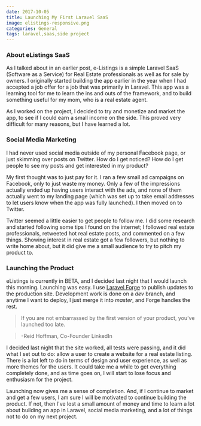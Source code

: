 ```yaml
---
date: 2017-10-05
title: Launching My First Laravel SaaS
image: elistings-responsive.png
categories: General
tags: laravel,saas,side project
---
```


### About eListings SaaS

As I talked about in an earlier post, e-Listings is a simple Laravel SaaS (Software as a Service) for Real Estate professionals as well as for sale by owners.  I originally started building the app earlier in the year when I had accepted a job offer for a job that was primarily in Laravel.  This app was a learning tool for me to learn the ins and outs of the framework, and to build something useful for my mom, who is a real estate agent.

As I worked on the project, I decided to try and monetize and market the app, to see if I could earn a small income on the side.  This proved very difficult for many reasons, but I have learned a lot.

### Social Media Marketing

I had never used social media outside of my personal Facebook page, or just skimming over posts on Twitter.  How do I get noticed? How do I get people to see my posts and get interested in my product?

My first thought was to just pay for it.  I ran a few small ad campaigns on Facebook, only to just waste my money.  Only a few of the impressions actually ended up having users interact with the ads, and none of them actually went to my landing page (which was set up to take email addresses to let users know when the app was fully launched).  I then moved on to Twitter.

Twitter seemed a little easier to get people to follow me.  I did some research and started following some tips I found on the internet; I followed real estate professionals, retweeted hot real estate posts, and commented on a few things.  Showing interest in real estate got a few followers, but nothing to write home about, but it did give me a small audience to try to pitch my product to.

### Launching the Product

eListings is currently in BETA, and I decided last night that I would launch this morning.  Launching was easy.  I use [Laravel Forge](https://forge.laravel.com/) to publish updates to the production site.  Development work is done on a *dev* branch, and anytime I want to deploy, I just merge it into *master*, and Forge handles the rest.

>If you are not embarrassed by the first version of your product, you’ve launched too late.

>-Reid Hoffman, Co-Founder LinkedIn

I decided last night that the site worked, all tests were passing, and it did what I set out to do: allow a user to create a website for a real estate listing.  There is a lot left to do in terms of design and user experience, as well as more themes for the users.  It could take me a while to get everything completely done, and as time goes on, I will start to lose focus and enthusiasm for the project.

Launching now gives me a sense of completion.  And, if I continue to market and get a few users, I am sure I will be motivated to continue building the product.  If not, then I've lost a small amount of money and time to learn a lot about building an app in Laravel, social media marketing, and a lot of things not to do on my next project.

